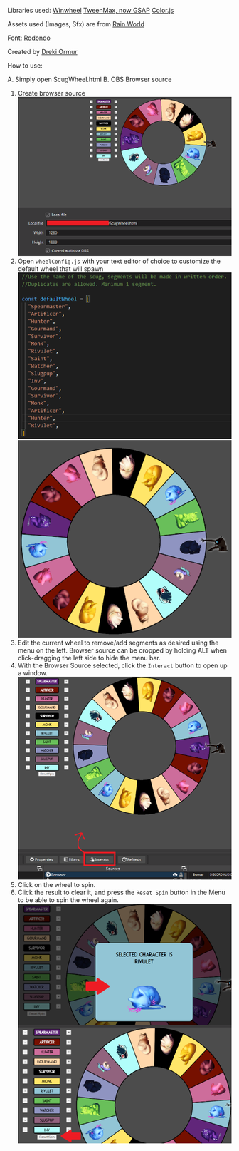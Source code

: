 Libraries used:
[Winwheel](https://github.com/zarocknz/javascript-winwheel)
[TweenMax, now GSAP](https://gsap.com/)
[Color.js](https://colorjs.io/docs/contrast)

Assets used (Images, Sfx) are from [Rain World](https://store.steampowered.com/app/312520/Rain_World/)

Font: [Rodondo](https://www.dafont.com/rodondo.font)

Created by [Dreki Ormur](https://bsky.app/profile/drekiormur.bsky.social)

How to use:

A. Simply open ScugWheel.html
B. OBS Browser source
 1. Create browser source
 ![](Example/OBS_Source.png)
 2. Open `wheelConfig.js` with your text editor of choice to customize the default wheel that will spawn
 ![](Example/ConfigWheel1.png) ![](Example/ConfigWheel2.png)
 3. Edit the current wheel to remove/add segments as desired using the menu on the left. Browser source can be cropped by holding ALT when click-dragging the left side to hide the menu bar.
 4. With the Browser Source selected, click the `Interact` button to open up a window. ![](Example/OBS_Interact.png)
 5. Click on the wheel to spin.
 6. Click the result to clear it, and press the `Reset Spin` button in the Menu to be able to spin the wheel again.
 ![](Example/OBS_ResetWheel.png)